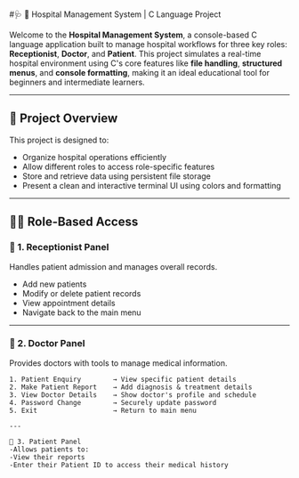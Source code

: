 #🩺 🏥 Hospital Management System | C Language Project

Welcome to the **Hospital Management System**, a console-based C language application built to manage hospital workflows for three key roles: **Receptionist**, **Doctor**, and **Patient**. This project simulates a real-time hospital environment using C's core features like **file handling**, **structured menus**, and **console formatting**, making it an ideal educational tool for beginners and intermediate learners.

---

## 🚀 Project Overview

This project is designed to:
- Organize hospital operations efficiently
- Allow different roles to access role-specific features
- Store and retrieve data using persistent file storage
- Present a clean and interactive terminal UI using colors and formatting

---

## 👨‍⚕️ Role-Based Access

### 🔹 1. Receptionist Panel
Handles patient admission and manages overall records.
- Add new patients
- Modify or delete patient records
- View appointment details
- Navigate back to the main menu

---

### 🔹 2. Doctor Panel
Provides doctors with tools to manage medical information.
```text
1. Patient Enquiry        → View specific patient details
2. Make Patient Report    → Add diagnosis & treatment details
3. View Doctor Details    → Show doctor's profile and schedule
4. Password Change        → Securely update password
5. Exit                   → Return to main menu

---

🔹 3. Patient Panel
-Allows patients to:
-View their reports
-Enter their Patient ID to access their medical history

